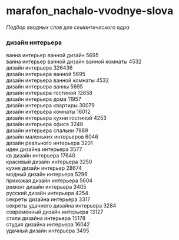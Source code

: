 # marafon_nachalo-vvodnye-slova
<i>Подбор вводных слов для семантического ядра</i>


### дизайн интерьера

ванна интерьер ванной дизайн	5695 <br>
ванна интерьер ванной дизайн ванной комнаты	4532 <br>
дизайн интерьера	326436 <br>
дизайн интерьера ванной	5695 <br>
дизайн интерьера ванной комнаты	4532 <br>
дизайн интерьера ванны	5695 <br>
дизайн интерьера гостиной	12658 <br>
дизайн интерьера дома	11957 <br>
дизайн интерьера квартиры	30079 <br>
дизайн интерьера комнаты	16012 <br>
дизайн интерьера кухни гостиной	4253 <br>
дизайн интерьера офиса	3248 <br>
дизайн интерьера спальни	7989 <br>
дизайн маленьких интерьеров	6046 <br>
дизайн реального интерьера	3201 <br>
идеи дизайна интерьера	3577 <br>
кв дизайн интерьера	17640 <br>
красивый дизайн интерьера	3250 <br>
кухня дизайн интерьер	28674 <br>
модный дизайн интерьера	5296 <br>
прихожая дизайн интерьера	5604 <br>
ремонт дизайн интерьера	3405 <br>
русский дизайн интерьера	4254 <br>
секреты дизайна интерьера	3317 <br>
секреты удачного дизайна интерьера	3284 <br>
современный дизайн интерьера	13127 <br>
стили дизайна интерьера	15178 <br>
студия дизайна интерьера	16042 <br>
удачный дизайн интерьера	3495 <br>
